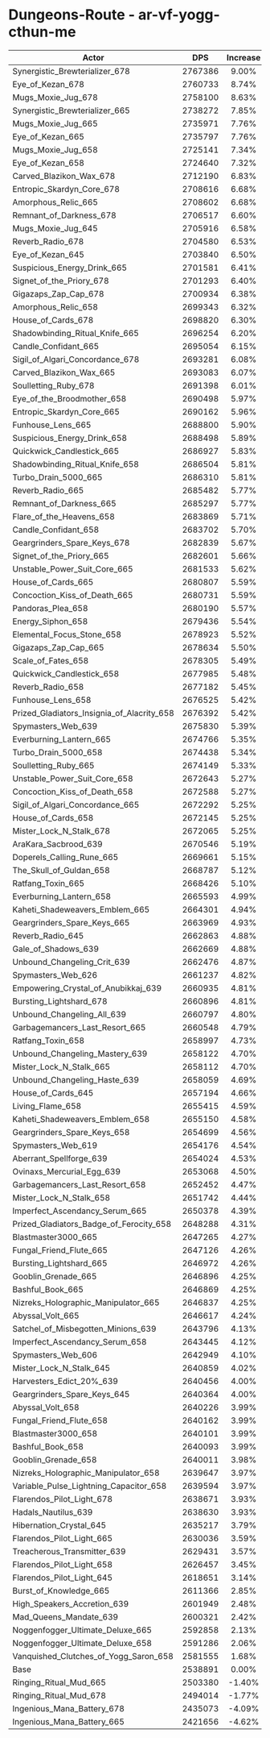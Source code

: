 # Dungeons-Route - ar-vf-yogg-cthun-me
| Actor | DPS | Increase |
|---|:---:|:---:|
|Synergistic_Brewterializer_678|2767386|9.00%|
|Eye_of_Kezan_678|2760733|8.74%|
|Mugs_Moxie_Jug_678|2758100|8.63%|
|Synergistic_Brewterializer_665|2738272|7.85%|
|Mugs_Moxie_Jug_665|2735971|7.76%|
|Eye_of_Kezan_665|2735797|7.76%|
|Mugs_Moxie_Jug_658|2725141|7.34%|
|Eye_of_Kezan_658|2724640|7.32%|
|Carved_Blazikon_Wax_678|2712190|6.83%|
|Entropic_Skardyn_Core_678|2708616|6.68%|
|Amorphous_Relic_665|2708602|6.68%|
|Remnant_of_Darkness_678|2706517|6.60%|
|Mugs_Moxie_Jug_645|2705916|6.58%|
|Reverb_Radio_678|2704580|6.53%|
|Eye_of_Kezan_645|2703840|6.50%|
|Suspicious_Energy_Drink_665|2701581|6.41%|
|Signet_of_the_Priory_678|2701293|6.40%|
|Gigazaps_Zap_Cap_678|2700934|6.38%|
|Amorphous_Relic_658|2699343|6.32%|
|House_of_Cards_678|2698820|6.30%|
|Shadowbinding_Ritual_Knife_665|2696254|6.20%|
|Candle_Confidant_665|2695054|6.15%|
|Sigil_of_Algari_Concordance_678|2693281|6.08%|
|Carved_Blazikon_Wax_665|2693083|6.07%|
|Soulletting_Ruby_678|2691398|6.01%|
|Eye_of_the_Broodmother_658|2690498|5.97%|
|Entropic_Skardyn_Core_665|2690162|5.96%|
|Funhouse_Lens_665|2688800|5.90%|
|Suspicious_Energy_Drink_658|2688498|5.89%|
|Quickwick_Candlestick_665|2686927|5.83%|
|Shadowbinding_Ritual_Knife_658|2686504|5.81%|
|Turbo_Drain_5000_665|2686310|5.81%|
|Reverb_Radio_665|2685482|5.77%|
|Remnant_of_Darkness_665|2685297|5.77%|
|Flare_of_the_Heavens_658|2683869|5.71%|
|Candle_Confidant_658|2683702|5.70%|
|Geargrinders_Spare_Keys_678|2682839|5.67%|
|Signet_of_the_Priory_665|2682601|5.66%|
|Unstable_Power_Suit_Core_665|2681533|5.62%|
|House_of_Cards_665|2680807|5.59%|
|Concoction_Kiss_of_Death_665|2680731|5.59%|
|Pandoras_Plea_658|2680190|5.57%|
|Energy_Siphon_658|2679436|5.54%|
|Elemental_Focus_Stone_658|2678923|5.52%|
|Gigazaps_Zap_Cap_665|2678634|5.50%|
|Scale_of_Fates_658|2678305|5.49%|
|Quickwick_Candlestick_658|2677985|5.48%|
|Reverb_Radio_658|2677182|5.45%|
|Funhouse_Lens_658|2676525|5.42%|
|Prized_Gladiators_Insignia_of_Alacrity_658|2676392|5.42%|
|Spymasters_Web_639|2675830|5.39%|
|Everburning_Lantern_665|2674766|5.35%|
|Turbo_Drain_5000_658|2674438|5.34%|
|Soulletting_Ruby_665|2674149|5.33%|
|Unstable_Power_Suit_Core_658|2672643|5.27%|
|Concoction_Kiss_of_Death_658|2672588|5.27%|
|Sigil_of_Algari_Concordance_665|2672292|5.25%|
|House_of_Cards_658|2672145|5.25%|
|Mister_Lock_N_Stalk_678|2672065|5.25%|
|AraKara_Sacbrood_639|2670546|5.19%|
|Doperels_Calling_Rune_665|2669661|5.15%|
|The_Skull_of_Guldan_658|2668787|5.12%|
|Ratfang_Toxin_665|2668426|5.10%|
|Everburning_Lantern_658|2665593|4.99%|
|Kaheti_Shadeweavers_Emblem_665|2664301|4.94%|
|Geargrinders_Spare_Keys_665|2663969|4.93%|
|Reverb_Radio_645|2662863|4.88%|
|Gale_of_Shadows_639|2662669|4.88%|
|Unbound_Changeling_Crit_639|2662476|4.87%|
|Spymasters_Web_626|2661237|4.82%|
|Empowering_Crystal_of_Anubikkaj_639|2660935|4.81%|
|Bursting_Lightshard_678|2660896|4.81%|
|Unbound_Changeling_All_639|2660797|4.80%|
|Garbagemancers_Last_Resort_665|2660548|4.79%|
|Ratfang_Toxin_658|2658997|4.73%|
|Unbound_Changeling_Mastery_639|2658122|4.70%|
|Mister_Lock_N_Stalk_665|2658112|4.70%|
|Unbound_Changeling_Haste_639|2658059|4.69%|
|House_of_Cards_645|2657194|4.66%|
|Living_Flame_658|2655415|4.59%|
|Kaheti_Shadeweavers_Emblem_658|2655150|4.58%|
|Geargrinders_Spare_Keys_658|2654699|4.56%|
|Spymasters_Web_619|2654176|4.54%|
|Aberrant_Spellforge_639|2654024|4.53%|
|Ovinaxs_Mercurial_Egg_639|2653068|4.50%|
|Garbagemancers_Last_Resort_658|2652452|4.47%|
|Mister_Lock_N_Stalk_658|2651742|4.44%|
|Imperfect_Ascendancy_Serum_665|2650378|4.39%|
|Prized_Gladiators_Badge_of_Ferocity_658|2648288|4.31%|
|Blastmaster3000_665|2647265|4.27%|
|Fungal_Friend_Flute_665|2647126|4.26%|
|Bursting_Lightshard_665|2646972|4.26%|
|Gooblin_Grenade_665|2646896|4.25%|
|Bashful_Book_665|2646869|4.25%|
|Nizreks_Holographic_Manipulator_665|2646837|4.25%|
|Abyssal_Volt_665|2646617|4.24%|
|Satchel_of_Misbegotten_Minions_639|2643796|4.13%|
|Imperfect_Ascendancy_Serum_658|2643445|4.12%|
|Spymasters_Web_606|2642949|4.10%|
|Mister_Lock_N_Stalk_645|2640859|4.02%|
|Harvesters_Edict_20%_639|2640456|4.00%|
|Geargrinders_Spare_Keys_645|2640364|4.00%|
|Abyssal_Volt_658|2640226|3.99%|
|Fungal_Friend_Flute_658|2640162|3.99%|
|Blastmaster3000_658|2640101|3.99%|
|Bashful_Book_658|2640093|3.99%|
|Gooblin_Grenade_658|2640011|3.98%|
|Nizreks_Holographic_Manipulator_658|2639647|3.97%|
|Variable_Pulse_Lightning_Capacitor_658|2639594|3.97%|
|Flarendos_Pilot_Light_678|2638671|3.93%|
|Hadals_Nautilus_639|2638630|3.93%|
|Hibernation_Crystal_645|2635217|3.79%|
|Flarendos_Pilot_Light_665|2630036|3.59%|
|Treacherous_Transmitter_639|2629431|3.57%|
|Flarendos_Pilot_Light_658|2626457|3.45%|
|Flarendos_Pilot_Light_645|2618651|3.14%|
|Burst_of_Knowledge_665|2611366|2.85%|
|High_Speakers_Accretion_639|2601949|2.48%|
|Mad_Queens_Mandate_639|2600321|2.42%|
|Noggenfogger_Ultimate_Deluxe_665|2592858|2.13%|
|Noggenfogger_Ultimate_Deluxe_658|2591286|2.06%|
|Vanquished_Clutches_of_Yogg_Saron_658|2581555|1.68%|
|Base|2538891|0.00%|
|Ringing_Ritual_Mud_665|2503380|-1.40%|
|Ringing_Ritual_Mud_678|2494014|-1.77%|
|Ingenious_Mana_Battery_678|2435073|-4.09%|
|Ingenious_Mana_Battery_665|2421656|-4.62%|

